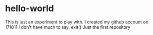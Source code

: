 
# hello-world
This is just an experiment to play with. I created my github account on 171011
I don't have much to say.
exit()
Just the first repository

